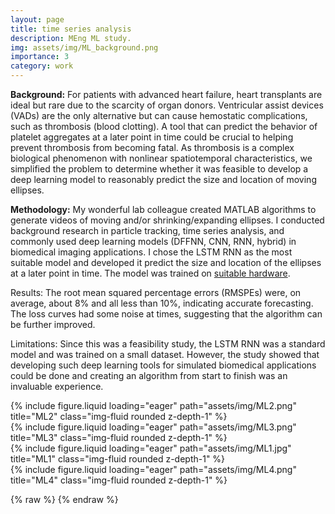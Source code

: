 ```yaml
---
layout: page
title: time series analysis
description: MEng ML study.
img: assets/img/ML_background.png
importance: 3
category: work
---
```


**Background:** For patients with advanced heart failure, heart transplants are ideal but rare due to the scarcity of organ donors. Ventricular assist devices (VADs) are the only alternative but can cause hemostatic complications, such as thrombosis (blood clotting). A tool that can predict the behavior of platelet aggregates at a later point in time could be crucial to helping prevent thrombosis from becoming fatal. As thrombosis is a complex biological phenomenon with nonlinear spatiotemporal characteristics, we simplified the problem to determine whether it was feasible to develop a deep learning model to reasonably predict the size and location of moving ellipses.

**Methodology:** My wonderful lab colleague created MATLAB algorithms to generate videos of moving and/or shrinking/expanding ellipses. I conducted background research in particle tracking, time series analysis, and commonly used deep learning models (DFFNN, CNN, RNN, hybrid) in biomedical imaging applications. I chose the LSTM RNN as the most suitable model and developed it predict the size and location of the ellipses at a later point in time. The model was trained on <a href='/pc'>suitable hardware</a>.

Results: The root mean squared percentage errors (RMSPEs) were, on average, about 8% and all less than 10%, indicating accurate forecasting. The loss curves had some noise at times, suggesting that the algorithm can be further improved.

Limitations: Since this was a feasibility study, the LSTM RNN was a standard model and was trained on a small dataset. However, the study showed that developing such deep learning tools for simulated biomedical applications could be done and creating an algorithm from start to finish was an invaluable experience.


<div class="row">
    <div class="col-sm mt-3 mt-md-0">
        {% include figure.liquid loading="eager" path="assets/img/ML2.png" title="ML2" class="img-fluid rounded z-depth-1" %}
    </div>
    <div class="col-sm mt-3 mt-md-0">
        {% include figure.liquid loading="eager" path="assets/img/ML3.png" title="ML3" class="img-fluid rounded z-depth-1" %}
    </div>
</div>

<div class="row">
    <div class="col-sm mt-3 mt-md-0">
        {% include figure.liquid loading="eager" path="assets/img/ML1.jpg" title="ML1" class="img-fluid rounded z-depth-1" %}
    </div>
    <div class="col-sm mt-3 mt-md-0">
        {% include figure.liquid loading="eager" path="assets/img/ML4.png" title="ML4" class="img-fluid rounded z-depth-1" %}
    </div>
</div>


{% raw %}
{% endraw %}
